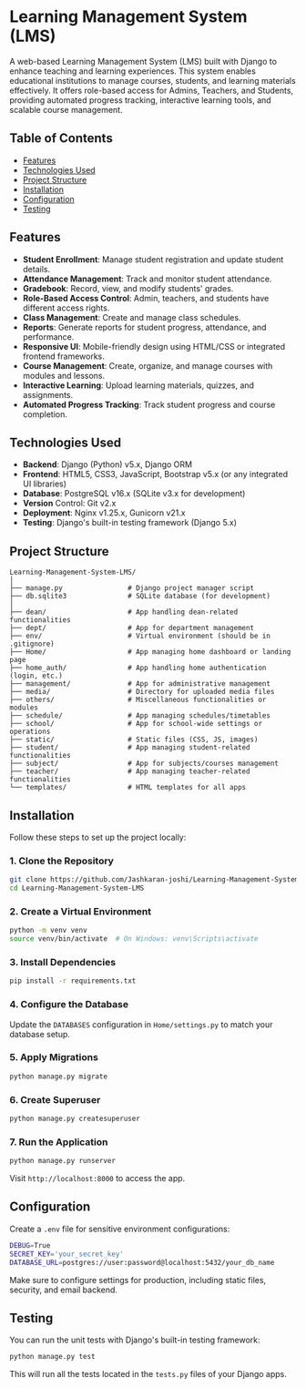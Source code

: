 

# **Learning Management System (LMS)**

A web-based Learning Management System (LMS) built with Django to enhance teaching and learning experiences. This system enables educational institutions to manage courses, students, and learning materials effectively. It offers role-based access for Admins, Teachers, and Students, providing automated progress tracking, interactive learning tools, and scalable course management.

## **Table of Contents**
- [Features](#features)
- [Technologies Used](#technologies-used)
- [Project Structure](#project-structure)
- [Installation](#installation)
- [Configuration](#configuration)
- [Testing](#testing)

## **Features**
- **Student Enrollment**: Manage student registration and update student details.
- **Attendance Management**: Track and monitor student attendance.
- **Gradebook**: Record, view, and modify students' grades.
- **Role-Based Access Control**: Admin, teachers, and students have different access rights.
- **Class Management**: Create and manage class schedules.
- **Reports**: Generate reports for student progress, attendance, and performance.
- **Responsive UI**: Mobile-friendly design using HTML/CSS or integrated frontend frameworks.
- **Course Management**: Create, organize, and manage courses with modules and lessons.
- **Interactive Learning**: Upload learning materials, quizzes, and assignments.
- **Automated Progress Tracking**: Track student progress and course completion.

## **Technologies Used**
- **Backend**: Django (Python) v5.x, Django ORM
- **Frontend**: HTML5, CSS3, JavaScript, Bootstrap v5.x (or any integrated UI libraries)
- **Database**: PostgreSQL v16.x (SQLite v3.x for development)
- **Version** Control: Git v2.x
- **Deployment**: Nginx v1.25.x, Gunicorn v21.x
- **Testing**: Django's built-in testing framework (Django 5.x)

## **Project Structure**
```
Learning-Management-System-LMS/
│
├── manage.py                # Django project manager script
├── db.sqlite3               # SQLite database (for development)
│
├── dean/                    # App handling dean-related functionalities
├── dept/                    # App for department management
├── env/                     # Virtual environment (should be in .gitignore)
├── Home/                    # App managing home dashboard or landing page
├── home_auth/               # App handling home authentication (login, etc.)
├── management/              # App for administrative management
├── media/                   # Directory for uploaded media files
├── others/                  # Miscellaneous functionalities or modules
├── schedule/                # App managing schedules/timetables
├── school/                  # App for school-wide settings or operations
├── static/                  # Static files (CSS, JS, images)
├── student/                 # App managing student-related functionalities
├── subject/                 # App for subjects/courses management
├── teacher/                 # App managing teacher-related functionalities
└── templates/               # HTML templates for all apps
```

## **Installation**
Follow these steps to set up the project locally:

### **1. Clone the Repository**
```bash
git clone https://github.com/Jashkaran-joshi/Learning-Management-System-LMS.git
cd Learning-Management-System-LMS
```

### **2. Create a Virtual Environment**
```bash
python -m venv venv
source venv/bin/activate  # On Windows: venv\Scripts\activate
```

### **3. Install Dependencies**
```bash
pip install -r requirements.txt
```

### **4. Configure the Database**
Update the `DATABASES` configuration in `Home/settings.py` to match your database setup.

### **5. Apply Migrations**
```bash
python manage.py migrate
```

### **6. Create Superuser**
```bash
python manage.py createsuperuser
```

### **7. Run the Application**
```bash
python manage.py runserver
```
Visit `http://localhost:8000` to access the app.

## **Configuration**
Create a `.env` file for sensitive environment configurations:
```bash
DEBUG=True
SECRET_KEY='your_secret_key'
DATABASE_URL=postgres://user:password@localhost:5432/your_db_name
```

Make sure to configure settings for production, including static files, security, and email backend.

## **Testing**
You can run the unit tests with Django's built-in testing framework:

```bash
python manage.py test
```

This will run all the tests located in the `tests.py` files of your Django apps.
